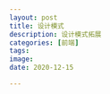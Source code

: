 ```yaml
---
layout: post
title: 设计模式
description: 设计模式拓展
categories: [前端]
tags:
image:
date: 2020-12-15

---
```

